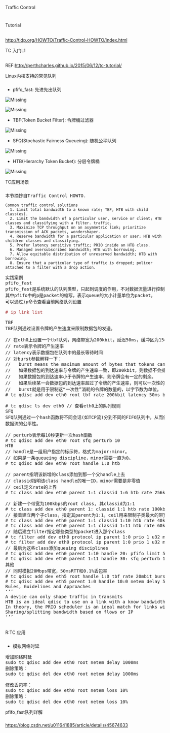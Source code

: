 

Traffic Control
#

Tutorial
##
http://tldp.org/HOWTO/Traffic-Control-HOWTO/index.html


TC 入门L1
##

REF:http://perthcharles.github.io/2015/06/12/tc-tutorial/

Linux内核支持的常见队列
###

+ pfifo_fast: 先进先出队列

![Missing](https://github.com/evilutopia/workwiki/blob/master/resource/tc-fifo-qdisc.png)

![Missing](https://github.com/evilutopia/workwiki/blob/master/resource/tc-pfifo_fast-qdisc.png)

+ TBF(Token Bucket Filter): 令牌桶过滤器

![Missing](https://github.com/evilutopia/workwiki/blob/master/resource/tc-tbf-qdisc.png)

+ SFQ(Stochastic Fairness Queueing): 随机公平队列

![Missing](https://github.com/evilutopia/workwiki/blob/master/resource/tc-sfq-qdisc.png)

+ HTB(Hierarchy Token Bucket): 分层令牌桶

![Missing](https://github.com/evilutopia/workwiki/blob/master/resource/tc-htb-borrow.png)


TC应用场景
###

<pre>
本节摘抄自Traffic Control HOWTO.
<code>
Common traffic control solutions  
  1. Limit total bandwidth to a known rate; TBF, HTB with child class(es).
  2. Limit the bandwidth of a particular user, service or client; HTB classes and classifying with a filter. traffic.
  3. Maximize TCP throughput on an asymmetric link; prioritize transmission of ACK packets, wondershaper.
  4. Reserve bandwidth for a particular application or user; HTB with children classes and classifying.
  5. Prefer latency sensitive traffic; PRIO inside an HTB class.
  6. Managed oversubscribed bandwidth; HTB with borrowing.
  7. Allow equitable distribution of unreserved bandwidth; HTB with borrowing.
  8. Ensure that a particular type of traffic is dropped; policer attached to a filter with a drop action.
  </code>
实践案例
pfifo_fast
pfifo_fast是系统默认的队列类型，只起到调度的作用，不对数据流量进行控制。
其中pfifo中的p是packet的缩写，表示queue的大小计量单位为packet。
可以通过ip命令查看当前网络队列设置
<span style="color:brown">
# ip link list
</span>
TBF
TBF队列通过设置令牌的产生速度来限制数据包的发送。

// 在eth0上设置一个tbf队列，网络带宽为200kbit，延迟50ms，缓冲区为1540个字节
// rate表示令牌的产生速率
// latency表示数据包在队列中的最长等待时间
// 对burst参数解释一下：
//   burst means the maximum amount of bytes that tokens can be available for instantaneously.
//   如果数据包的到达速率与令牌的产生速率一致，即200kbit，则数据不会排队，令牌也不会剩余
//   如果数据包的到达速率小于令牌的产生速率，则令牌会有一定的剩余。
//   如果后续某一会数据包的到达速率超过了令牌的产生速率，则可以一次性的消耗一定量的令牌。
//   burst就是用于限制这“一次性”消耗的令牌的数量的，以字节数为单位。
# tc qdisc add dev eth0 root tbf rate 200kbit latency 50ms burst 1540  

# tc qdisc ls dev eth0 // 查看eth0上的队列规则  
SFQ
SFQ队列通过一个hash函数将不同会话(如TCP流)分到不同的FIFO队列中，从而保证
数据流的公平性。

// perturb表示每10秒更新一次hash函数  
# tc qdisc add dev eth0 root sfq perturb 10  
HTB
// handle是一组用户指定的标示符，格式为major:minor。  
// 如果是一条queueing discipline，minor需要一直为0。  
# tc qdisc add dev eth0 root handle 1:0 htb  

// parent指明该新增的class添加到那一个父handle上去  
// classid指明该class handle的唯一ID，minor需要是非零值  
// ceil定义rate的上界  
# tc class add dev eth0 parent 1:1 classid 1:6 htb rate 256kbit ceil 512kbit

// 新建一个带宽为100kbps的root class, 其classid为1:1
# tc class add dev eth0 parent 1: classid 1:1 htb rate 100kbps ceil 100kbps
// 接着建立两个子class，指定其parent为1:1，ceil用来限制子类最大的带宽
# tc class add dev eth0 parent 1:1 classid 1:10 htb rate 40kbps ceil 100kbps
# tc class add dev eth0 parent 1:1 classid 1:11 htb rate 60kbps ceil 100kbps
// 随后建立filter指定哪些类型的packet进入那个class
# tc filter add dev eth0 protocol ip parent 1:0 prio 1 u32 match ip src 1.2.3.4 match ip dport 80 0xffff flowid 1:10
# tc filter add dev eth0 protocol ip parent 1:0 prio 1 u32 match ip src 1.2.3.4 flow 1:11
// 最后为这些class添加queuing disciplines
# tc qdisc add dev eth0 parent 1:10 handle 20: pfifo limit 5
# tc qdisc add dev eth0 parent 1:11 handle 30: sfq perturb 10
其他
// 同时模拟20Mbps带宽，50msRTT和0.1%丢包率  
# tc qdisc add dev eth5 root handle 1:0 tbf rate 20mbit burst 10kb limit 300000  
# tc qdisc add dev eth5 parent 1:0 handle 10:0 netem delay 50ms loss 0.1 limit 300000  
Rules, Guidelines and Approaches
‘’’
A device can only shape traffic in transmits
HTB is an ideal qdisc to use on a link with a know bandwidth
In theory, the PRIO scheduler is an ideal match for links with variable bandwidth
Sharing/splitting bandwidth based on flows or IP
‘’’

</pre>







R:TC 应用
###

+ 模拟网络时延
<pre>
增加网络时延
sudo tc qdisc add dev eth0 root netem delay 1000ms
删除策略：
sudo tc qdisc del dev eth0 root netem delay 1000ms

修改丢包率：
sudo tc qdisc add dev eth0 root netem loss 10%
删除策略：
sudo tc qdisc del dev eth0 root netem loss 10%
</pre>



pfifo_fast队列详解
###
https://blog.csdn.net/u011641885/article/details/45674633
